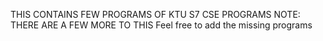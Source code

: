 THIS CONTAINS FEW PROGRAMS OF KTU S7 CSE PROGRAMS
NOTE: THERE ARE A FEW MORE TO THIS
Feel free to add the missing programs
